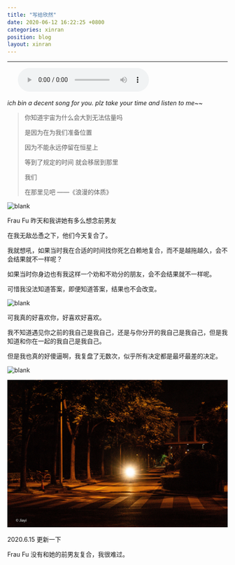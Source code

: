 ```yaml
---
title: "写给欣然"
date: 2020-06-12 16:22:25 +0800
categories: xinran
position: blog
layout: xinran
---
```


---

<ul class="list-inline text-center">
<audio controls="controls">
    <source src="http://music.163.com/song/media/outer/url?id=409830364.mp3" type="audio/ogg">
    <source src="http://music.163.com/song/media/outer/url?id=409830364.mp3" type="audio/mpeg">
<embed height="50" width="1500" src="http://music.163.com/song/media/outer/url?id=409830364.mp3" />
</audio>
</ul>

*ich bin a decent song for you. plz take your time and listen to me~~*

> 你知道宇宙为什么会大到无法估量吗
>
> 是因为在为我们准备位置
>
> 因为不能永远停留在恒星上
>
> 等到了规定的时间 就会移居到那里
>
> 我们
>
> 在那里见吧 ——《浪漫的体质》

![blank](/assets/img/placeholder.png)

Frau Fu 昨天和我讲她有多么想念前男友

在我无敌怂恿之下，他们今天复合了。

我就想吼，如果当时我在合适的时间找你死乞白赖地复合，而不是越拖越久，会不会结果就不一样呢？

如果当时你身边也有我这样一个劝和不劝分的朋友，会不会结果就不一样呢。

可惜我没法知道答案，即便知道答案，结果也不会改变。

![blank](/assets/img/placeholder.png)

可我真的好喜欢你，好喜欢好喜欢。

我不知道遇见你之前的我自己是我自己，还是与你分开的我自己是我自己，但是我知道和你在一起的我自己是我自己。

但是我也真的好傻逼啊，我复盘了无数次，似乎所有决定都是最坏最差的决定。

![blank](/assets/img/placeholder.png)

![来去](https://raw.githubusercontent.com/SHIELDJY/ImgRepo/master/_DSC2659-1.jpg)

2020.6.15 更新一下

Frau Fu 没有和她的前男友复合，我很难过。
